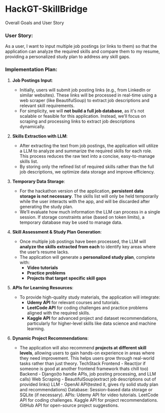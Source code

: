 # HackGT-SkillBridge
Overall Goals and User Story

### **User Story**:
As a user, I want to input multiple job postings (or links to them) so that the application can analyze the required skills and compare them to my resume, providing a personalized study plan to address any skill gaps.

### **Implementation Plan**:

1. **Job Postings Input**:
   - Initially, users will submit job posting links (e.g., from LinkedIn or similar websites). These links will be processed in real-time using a web scraper (like BeautifulSoup) to extract job descriptions and relevant skill requirements.
   - For simplicity, we will **not build a full job database**, as it's not scalable or feasible for this application. Instead, we’ll focus on scraping and processing links to extract job descriptions dynamically.

2. **Skills Extraction with LLM**:
   - After extracting the text from job postings, the application will utilize a LLM to analyze and summarize the required skills for each role. This process reduces the raw text into a concise, easy-to-manage skills list.
   - By storing only the refined list of required skills rather than the full job descriptions, we optimize data storage and improve efficiency.

3. **Temporary Data Storage**:
   - For the hackathon version of the application, **persistent data storage is not necessary**. The skills list will only be held temporarily while the user interacts with the app, and will be discarded after generating the study plan.
   - We’ll evaluate how much information the LLM can process in a single session. If storage constraints arise (based on token limits), a temporary database may be used to manage data.

4. **Skill Assessment & Study Plan Generation**:
   - Once multiple job postings have been processed, the LLM will **analyze the skills extracted from each** to identify key areas where the user’s resume lacks.
   - The application will generate a **personalized study plan**, complete with:
     - **Video tutorials**
     - **Practice problems**
     - **Projects that target specific skill gaps**

5. **APIs for Learning Resources**:
   - To provide high-quality study materials, the application will integrate:
     - **Udemy API** for relevant courses and tutorials.
     - **LeetCode API** for coding challenges and practice problems aligned with the required skills.
     - **Kaggle API** for advanced project and dataset recommendations, particularly for higher-level skills like data science and machine learning.

6. **Dynamic Project Recommendations**:
   - The application will also recommend **projects at different skill levels**, allowing users to gain hands-on experience in areas where they need improvement. This helps users grow through real-world tasks rather than just theory.
TechStack
Frontend - React(or if someone is good at another frontend framework thats chill too)
Backend - Django(to handle APIs, job posting processing, and LLM calls)
Web Scraping - BeautifulSoup(extract job descriptions out of provided links)
LLM - OpenAI API(tested it, gives rly solid study plan and recommendations)
Database: Session-based data storage or SQLite (if necessary).
APIs:
Udemy API for video tutorials.
LeetCode API for coding challenges.
Kaggle API for project recommendations.
GitHub API for open-source project suggestions.

